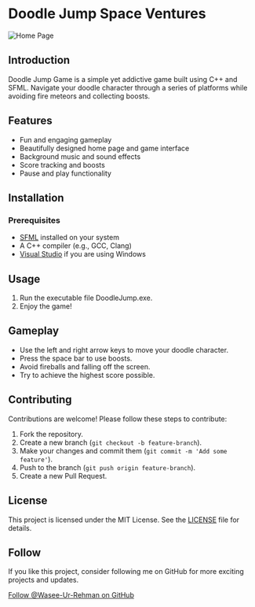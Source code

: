 # Doodle Jump Space Ventures 

![Home Page](https://github.comWasee-Ur-Rehman/Doodle-Jump-Space-Ventures-SFML/main/images/HomePage1.png)

## Introduction
Doodle Jump Game is a simple yet addictive game built using C++ and SFML. Navigate your doodle character through a series of platforms while avoiding fire meteors and collecting boosts.

## Features
- Fun and engaging gameplay
- Beautifully designed home page and game interface
- Background music and sound effects
- Score tracking and boosts
- Pause and play functionality

## Installation
### Prerequisites
- [SFML](https://www.sfml-dev.org/download.php) installed on your system
- A C++ compiler (e.g., GCC, Clang)
- [Visual Studio](https://visualstudio.microsoft.com/) if you are using Windows

## Usage
1. Run the executable file DoodleJump.exe.
2. Enjoy the game!

## Gameplay
- Use the left and right arrow keys to move your doodle character.
- Press the space bar to use boosts.
- Avoid fireballs and falling off the screen.
- Try to achieve the highest score possible.

## Contributing
Contributions are welcome! Please follow these steps to contribute:
1. Fork the repository.
2. Create a new branch (`git checkout -b feature-branch`).
3. Make your changes and commit them (`git commit -m 'Add some feature'`).
4. Push to the branch (`git push origin feature-branch`).
5. Create a new Pull Request.

## License
This project is licensed under the MIT License. See the [LICENSE](LICENSE) file for details.

## Follow
If you like this project, consider following me on GitHub for more exciting projects and updates.

[Follow @Wasee-Ur-Rehman on GitHub](https://github.com/Wasee-Ur-Rehman)


